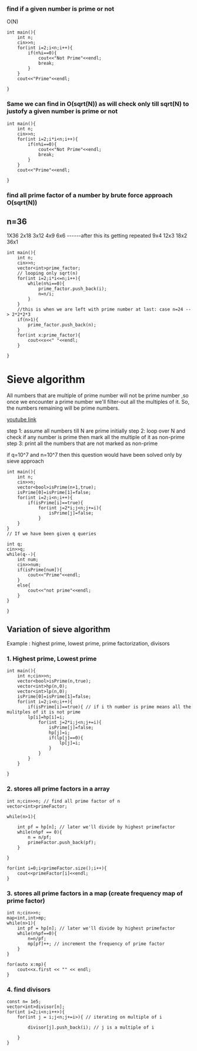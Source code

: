 ### find if a given number is prime or not 
O(N)
```
int main(){
    int n;
    cin>>n;
    for(int i=2;i<n;i++){
        if(n%i==0){
            cout<<"Not Prime"<<endl;
            break;
        }
    }
    cout<<"Prime"<<endl;

}

```
### Same we can find in O(sqrt(N)) as will check only till sqrt(N) to justofy a given number is prime or not

```
int main(){
    int n;
    cin>>n;
    for(int i=2;i*i<n;i++){
        if(n%i==0){
            cout<<"Not Prime"<<endl;
            break;
        }
    }
    cout<<"Prime"<<endl;

}
```

###  find all prime factor of a number by brute force approach O(sqrt(N))

n=36
----- 
1X36
2x18
3x12
4x9
6x6
------after this its getting repeated
9x4
12x3
18x2
36x1

```
int main(){
    int n;
    cin>>n;
    vector<int>prime_factor;
    // looping only sqrt(n)
    for(int i=2;i*i<=n;i++){
        while(n%i==0){
            prime_factor.push_back(i);
            n=n/i;
        }
    }
    //this is when we are left with prime number at last: case n=24 --> 2*2*2*3
    if(n>1){
        prime_factor.push_back(n);
    }
    for(int x:prime_factor){
        cout<<x<<" "<<endl;
    }

}
```


# Sieve algorithm
All numbers that are multiple of prime number will not be prime number ,so once we encounter a prime number we'll filter-out all the multiples of it.
So, the numbers remaining will be prime numbers.

[youtube link](https://youtu.be/T8PaMnb0GPo?si=wSZFgFozKtypifjv)

step 1: assume all numbers till N are prime initially 
step 2: loop over N and check if any number is prime then mark all the multiple of it as non-prime
step 3: print all the numbers that are not marked as non-prime

if q=10^7 and n=10^7 then this question would have been solved only by sieve approach 
```
int main(){
    int n;
    cin>>n;
    vector<bool>isPrime(n+1,true);
    isPrime[0]=isPrime[1]=false;
    for(int i=2;i<n;i++){
        if(isPrime[i]==true){
            for(int j=2*i;j<n;j+=i){
                isPrime[j]=false;
            }
    }
}
// If we have been given q queries 

int q;
cin>>q;
while(q--){
    int num;
    cin>>num;
    if(isPrime[num]){
        cout<<"Prime"<<endl;
    }
    else{
        cout<<"not prime"<<endl;
    }
}

}
```

## Variation of sieve algorithm 
Example : highest prime, lowest prime, prime factorization, divisors
### 1.  Highest prime, Lowest prime
```
int main(){
    int n;cin>>n;
    vector<bool>isPrime(n,true);
    vector<int>hp(n,0);
    vector<int>lp(n,0);
    isPrime[0]=isPrime[1]=false;
    for(int i=2;i<n;i++){
        if(isPrime[i]==true){ // if i th number is prime means all the mulitples of it is not prime
        lp[i]=hp[i]=i;
            for(int j=2*i;j<n;j+=i){
                isPrime[j]=false;
                hp[j]=i;
                if(lp[j]==0){
                    lp[j]=i;
                }
            }
        }
    }

}
```

### 2. stores all prime factors in a array 

```
int n;cin>>n; // find all prime factor of n 
vector<int>primeFactor;

while(n>1){

    int pf = hp[n]; // later we'll divide by highest primefactor 
    while(n%pf == 0){
        n = n/pf;
        primeFactor.push_back(pf);
    }

}

for(int i=0;i<primeFactor.size();i++){
    cout<<primeFactor[i]<<endl;
}

```
### 3. stores all prime factors in a map (create frequency map of prime factor)


````
int n;cin>>n;
map<int,int>mp;
while(n>1){
    int pf = hp[n]; // later we'll divide by highest primefactor
    while(n%pf==0){
        n=n/pf;
        mp[pf]++; // increment the frequency of prime factor
    }
}

for(auto x:mp){
    cout<<x.first << "" << endl;
}
````
### 4. find divisors

```
const n= 1e5;
vector<int>divisor[n];
for(int i=2;i<n;i++>){
    for(int j = i;j<n;j+=i>){ // iterating on multiple of i 
        
        divisor[j].push_back(i); // j is a multiple of i

    }
}
```
